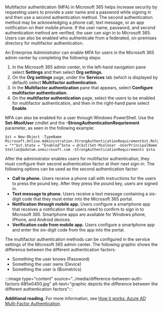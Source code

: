 Multifactor authentication (MFA) in Microsoft 365 helps increase security by requesting users to provide a user name and a password while signing in and then use a second authentication method. The second authentication method may be acknowledging a phone call, text message, or an app notification on their mobile phone. If the user name, password, and second authentication method are verified, the user can sign in to Microsoft 365. Users can also be enabled who authenticate from a federated, on-premises directory for multifactor authentication.

An Enterprise Administrator can enable MFA for users in the Microsoft 365 admin center by completing the following steps:

1.  In the Microsoft 365 admin center, in the left-hand navigation pane select **Settings** and then select **Org settings.**
2.  On the **Org settings** page, under the **Services** tab (which is displayed by default) select **Multifactor authentication**.
3.  In the **Multifactor authentication** pane that appears, select **Configure multifactor authentication**.
4.  On the **multifactor authentication** page, select the users to be enabled for multifactor authentication, and then in the right-hand pane select **Enable**.<br>

MFA can also be enabled for a user through Windows PowerShell. Use the **Set-MsolUser** cmdlet and the **-StrongAuthenticationRequriement** parameter, as seen in the following example:

```
$st = New-Object -TypeName Microsoft.Online.Administration.StrongAuthenticationRequirement$st.RelyingParty = "*"$st.State = “Enabled”$sta = @($st)Set-MsolUser -UserPrincipalName StellaC@adatum.onmicrosoft.com -StrongAuthenticationRequirements $sta
```

After the administrator enables users for multifactor authentication, they must configure their second authentication factor at their next sign-in. The following options can be used as the second authentication factor:

 -  **Call to phone.** Users receive a phone call with instructions for the users to press the pound key. After they press the pound key, users are signed in.
 -  **Text message to phone.** Users receive a text message containing a six-digit code that they must enter into the Microsoft 365 portal.
 -  **Notification through mobile app.** Users configure a smartphone app that receives a notification that users need to confirm to sign in to Microsoft 365. Smartphone apps are available for Windows phone, iPhone, and Android devices.
 -  **Verification code from mobile app.** Users configure a smartphone app and enter the six-digit code from the app into the portal.

The multifactor authentication methods can be configured in the service settings of the Microsoft 365 admin center. The following graphic shows the difference between the different authentication factors:

 -  Something the user knows (Password)
 -  Something the user owns (Device)
 -  Something the user is (Biometrics)

:::image type="content" source="../media/difference-between-auth-factors-685e0450.jpg" alt-text="graphic depicts the difference between the different authentication factors":::


**Additional reading.** For more information, see [How it works: Azure AD Multi-Factor Authentication](/azure/active-directory/authentication/concept-mfa-howitworks).
